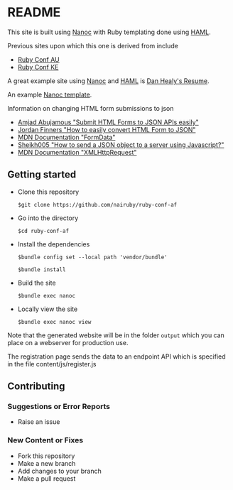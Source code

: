 # README

This site is built using [Nanoc](https://nanoc.app) with
Ruby templating done using [HAML](https://haml.info).

Previous sites upon which this one is derived from include
- [Ruby Conf AU](https://github.com/rubyaustralia/ruby-conf-au)
- [Ruby Conf KE](https://github.com/nairuby/ruby-conf-ke)

A great example site using [Nanoc](https://nanoc.app)
and [HAML](https://haml.info) is
[Dan Healy's Resume](https://github.com/danhealy/danhealy-resume).

An example [Nanoc template](https://github.com/lifepillar/nanoc4-template).

Information on changing HTML form submissions to json
- [Amjad Abujamous "Submit HTML Forms to JSON APIs easily"](https://dev.to/amjadmh73/submit-html-forms-to-json-apis-easily-137l)
- [Jordan Finners "How to easily convert HTML Form to JSON"](https://jordanfinners.dev/blogs/how-to-easily-convert-html-form-to-json)
- [MDN Documentation "FormData"](https://developer.mozilla.org/en-US/docs/Web/API/FormData)
- [Sheikh005 "How to send a JSON object to a server using Javascript?"](https://www.geeksforgeeks.org/how-to-send-a-json-object-to-a-server-using-javascript/)
- [MDN Documentation "XMLHttpRequest"](https://developer.mozilla.org/en-US/docs/Web/API/XMLHttpRequest)

## Getting started

- Clone this repository

  `$git clone https://github.com/nairuby/ruby-conf-af` 

- Go into the directory

  `$cd ruby-conf-af`

- Install the dependencies

  `$bundle config set --local path 'vendor/bundle'`
  
  `$bundle install`

- Build the site

  `$bundle exec nanoc`

- Locally view the site

  `$bundle exec nanoc view`

Note that the generated website will be in the folder
`output` which you can place on a webserver for production
use.

The registration page sends the data to an endpoint API
which is specified in the file content/js/register.js

## Contributing

### Suggestions or Error Reports

- Raise an issue

### New Content or Fixes
- Fork this repository
- Make a new branch
- Add changes to your branch
- Make a pull request
